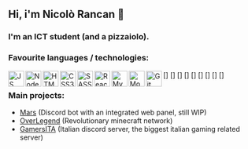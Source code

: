 ## Hi, i'm Nicolò Rancan 👋

### I'm an ICT student (and a pizzaiolo).

### Favourite languages / technologies:

[<img align="left" alt="JS" width="32px" src="https://upload.wikimedia.org/wikipedia/commons/thumb/9/99/Unofficial_JavaScript_logo_2.svg/768px-Unofficial_JavaScript_logo_2.svg.png" />]
[<img align="left" alt="Node.js" width="32px" src="https://upload.wikimedia.org/wikipedia/commons/thumb/d/d9/Node.js_logo.svg/1280px-Node.js_logo.svg.png" />]
[<img align="left" alt="HTML" width="32px" src="https://upload.wikimedia.org/wikipedia/commons/thumb/6/61/HTML5_logo_and_wordmark.svg/1200px-HTML5_logo_and_wordmark.svg.png" />]
[<img align="left" alt="CSS3" width="32px" src="https://upload.wikimedia.org/wikipedia/commons/thumb/d/d5/CSS3_logo_and_wordmark.svg/1200px-CSS3_logo_and_wordmark.svg.png" />]
[<img align="left" alt="SASS" width="32px" src="https://sass-lang.com/assets/img/logos/logo-b6e1ef6e.svg" />]
[<img align="left" alt="React" width="32px" src="https://miro.medium.com/max/500/1*cPh7ujRIfcHAy4kW2ADGOw.png" />]
[<img align="left" alt="MySql" width="32px" src="https://cdn.worldvectorlogo.com/logos/mysql.svg" />]
[<img align="left" alt="MongoDB" width="32px" src="https://infinapps.com/wp-content/uploads/2018/10/mongodb-logo.png" />]
[<img align="left" alt="Git" width="32px" src="https://upload.wikimedia.org/wikipedia/commons/thumb/e/e0/Git-logo.svg/1280px-Git-logo.svg.png" />]

### Main projects:

- [Mars][mars] (Discord bot with an integrated web panel, still WIP)
- [OverLegend][ol] (Revolutionary minecraft network)
- [GamersITA][gita] (Italian discord server, the biggest italian gaming related server)

<br />
<br />

[mars]: https://github.com/nicolo-rancan/mars
[ol]: https://github.com/nicolo-rancan/OverLegend
[gita]: https://github.com/nicolo-rancan/gamersita-old
